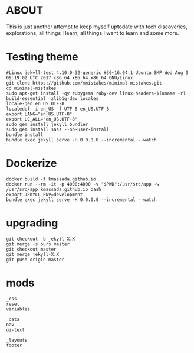 # ABOUT

This is just another attempt to keep myself uptodate with tech discoveries, explorations, all things I learn, all things I want to learn and some more.

# Testing theme 
```
#Linux jekyll-test 4.10.0-32-generic #36~16.04.1-Ubuntu SMP Wed Aug 9 09:19:02 UTC 2017 x86_64 x86_64 x86_64 GNU/Linux
git clone https://github.com/mmistakes/minimal-mistakes.git
cd minimal-mistakes
sudo apt-get install -qy rubygems ruby-dev linux-headers-$(uname -r) build-essential  zlib1g-dev locales
locale-gen en_US.UTF-8
localedef -i en_US -f UTF-8 en_US.UTF-8
export LANG="en_US.UTF-8"
export LC_ALL="en_US.UTF-8" 
sudo gem install jekyll bundler
sudo gem install sass --no-user-install
bundle install
bundle exec jekyll serve -H 0.0.0.0 --incremental --watch
```

# Dockerize
```
docker build -t kmassada.github.io .
docker run --rm -it -p 4000:4000 -v "$PWD":/usr/src/app -w /usr/src/app kmassada.github.io bash
export JEKYLL_ENV=development
bundle exec jekyll serve -H 0.0.0.0 --incremental --watch
```

# upgrading 
```
git checkout -b jekyll-X.X
git merge -s ours master
git checkout master
git merge jekyll-X.X
git push origin master
```

# mods
```
_css
reset
variables

_data
nav
ui-text

_layouts
footer
```